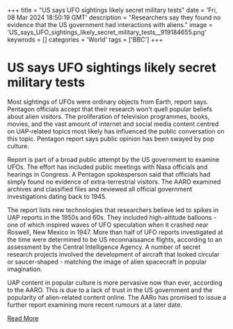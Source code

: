 +++
title = "US says UFO sightings likely secret military tests"
date = 'Fri, 08 Mar 2024 18:50:19 GMT'
description = "Researchers say they found no evidence that the US government had interactions with aliens."
image = 'US_says_UFO_sightings_likely_secret_military_tests__919184655.png'
keywrods =  []
categories = 'World'
tags = ['BBC']
+++

# US says UFO sightings likely secret military tests

Most sightings of UFOs were ordinary objects from Earth, report says.
Pentagon officials accept that their research won<bb>'t quell popular beliefs about alien visitors.
The proliferation of television programmes, books, movies, and the vast amount of internet and social media content centred on UAP-related topics most likely has influenced the public conversation on this topic.
Pentagon report says public opinion has been swayed by pop culture.

Report is part of a broad public attempt by the US government to examine UFOs.
The effort has included public meetings with Nasa officials and hearings in Congress.
A Pentagon spokesperson said that officials had simply found no evidence of extra-terrestrial visitors.
The AARO examined archives and classified files and reviewed all official government investigations dating back to 1945.

The report lists new technologies that researchers believe led to spikes in UAP reports in the 1950s and 60s.
They included high-altitude balloons - one of which inspired waves of UFO speculation when it crashed near Roswell, New Mexico in 1947.
More than half of UFO reports investigated at the time were determined to be US reconnaissance flights, according to an assessment by the Central Intelligence Agency.
A number of secret research projects involved the development of aircraft that looked circular or saucer-shaped - matching the image of alien spacecraft in popular imagination.

UAP content in popular culture is more pervasive now than ever, according to the AARO.
This is due to a lack of trust in the US government and the popularity of alien-related content online.
The AARo has promised to issue a further report examining more recent rumours at a later date.


[Read More](https://www.bbc.co.uk/news/uk-68515515)
